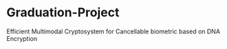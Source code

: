 # Graduation-Project

Efficient Multimodal Cryptosystem for Cancellable biometric based on DNA Encryption
